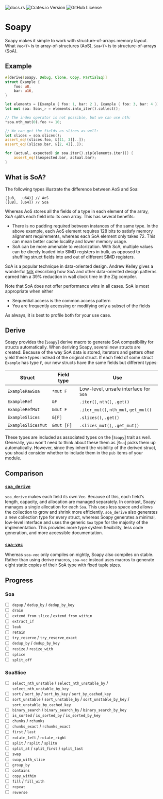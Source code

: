 ![docs.rs](https://img.shields.io/docsrs/soapy?link=https%3A%2F%2Fdocs.rs%2Fsoapy%2Flatest%2Fsoapy%2F)
![Crates.io Version](https://img.shields.io/crates/v/soapy?link=https%3A%2F%2Fcrates.io%2Fcrates%2Fsoapy)
![GitHub License](https://img.shields.io/github/license/tim-harding/soapy?link=https%3A%2F%2Fgithub.com%2Ftim-harding%2Fsoapy%2Fblob%2Fmain%2FLICENSE)

# Soapy

Soapy makes it simple to work with structure-of-arrays memory layout. What `Vec<T>`
is to array-of-structures (AoS), `Soa<T>` is to structure-of-arrays (SoA).

## Example

```rust
#[derive(Soapy, Debug, Clone, Copy, PartialEq)]
struct Example {
    foo: u8,
    bar: u16,
}

let elements = [Example { foo: 1, bar: 2 }, Example { foo: 3, bar: 4 }];
let mut soa: Soa<_> = elements.into_iter().collect();

// The index operator is not possible, but we can use nth:
*soa.nth_mut(0).foo += 10;

// We can get the fields as slices as well:
let slices = soa.slices();
assert_eq!(slices.foo, &[11, 3][..]);
assert_eq!(slices.bar, &[2, 4][..]);

for (actual, expected) in soa.iter().zip(elements.iter()) {
    assert_eq!(&expected.bar, actual.bar);
}
```

## What is SoA?

The following types illustrate the difference between AoS and Soa:
```
[(u8,   u64)] // AoS
([u8], [u64]) // Soa
```

Whereas AoS stores all the fields of a type in each element of the array,
SoA splits each field into its own array. This has several benefits:

- There is no padding required between instances of the same type. In the
above example, each AoS element requires 128 bits to satisfy memory
alignment requirements, whereas each SoA element only takes 72. This can
mean better cache locality and lower memory usage.
- SoA can be more amenable to vectorization. With SoA, multiple values can
be direcly loaded into SIMD registers in bulk, as opposed to shuffling
struct fields into and out of different SIMD registers.

SoA is a popular technique in data-oriented design. Andrew Kelley gives a
wonderful [talk](https://vimeo.com/649009599) describing how SoA and other
data-oriented design patterns earned him a 39% reduction in wall clock time
in the Zig compiler.

Note that SoA does not offer performance wins in all cases. SoA is most
appropriate when either
- Sequential access is the common access pattern
- You are frequently accessing or modifying only a subset of the fields

As always, it is best to profile both for your use case.

## Derive

Soapy provides the [`Soapy`] derive macro to generate SoA compatibility for
structs automatically. When deriving Soapy, several new structs are
created. Because of the way SoA data is stored, iterators and getters often
yield these types instead of the original struct. If each field of some
struct `Example` has type `F`, our new structs have the same fields but
different types:

| Struct             | Field type | Use                                   |
|--------------------|------------|---------------------------------------|
| `ExampleRawSoa`    | `*mut F`   | Low-level, unsafe interface for `Soa` |
| `ExampleRef`       | `&F`       | `.iter()`, `nth()`, `.get()`          |
| `ExampleRefMut`    | `&mut F`   | `.iter_mut()`, `nth_mut`, `get_mut()` |
| `ExampleSlices`    | `&[F]`     | `.slices()`, `.get()`                 |
| `ExampleSlicesMut` | `&mut [F]` | `.slices_mut()`, `.get_mut()`         |

These types are included as associated types on the [`Soapy`] trait as well.
Generally, you won't need to think about these them as [`Soa`] picks them up
automatically. However, since they inherit the visibility of the derived
struct, you should consider whether to include them in the `pub` items of
your module.

## Comparison

### [`soa_derive`](https://docs.rs/soa_derive/latest/soa_derive/)

`soa_derive` makes each field its own `Vec`. Because of this, each field's
length, capacity, and allocation are managed separately. In contrast, Soapy
manages a single allocation for each `Soa`. This uses less space and allows
the collection to grow and shrink more efficiently. `soa_derive` also
generates a new collection type for every struct, whereas Soapy generates a
minimal, low-level interface and uses the generic `Soa` type for the
majority of the implementation. This provides more type system flexibility,
less code generation, and more accessible documentation.

### [`soa-vec`](https://docs.rs/soa-vec/latest/soa_vec/)

Whereas `soa-vec` only compiles on nightly, Soapy also compiles on stable.
Rather than using derive macros, `soa-vec` instead uses macros to generate
eight static copies of their SoA type with fixed tuple sizes.

## Progress

### Soa

- [ ] `depup` / `dedup_by` / `dedup_by_key`
- [ ] `drain`
- [ ] `extend_from_slice` / `extend_from_within`
- [ ] `extract_if`
- [ ] `leak`
- [ ] `retain`
- [ ] `try_reserve` / `try_reserve_exact`
- [ ] `dedup_by` / `dedup_by_key`
- [ ] `resize` / `resize_with`
- [ ] `splice`
- [ ] `split_off`

### SoaSlice
- [ ] `select_nth_unstable` / `select_nth_unstable_by` / `select_nth_unstable_by_key`
- [ ] `sort` / `sort_by` / `sort_by_key` / `sort_by_cached_key`
- [ ] `sort_unstable` / `sort_unstable_by` / `sort_unstable_by_key` / `sort_unstable_by_cached_key`
- [ ] `binary_search` / `binary_search_by` / `binary_search_by_key`
- [ ] `is_sorted` / `is_sorted_by` / `is_sorted_by_key`
- [ ] `chunks` / `rchunks`
- [ ] `chunks_exact` / `rchunks_exact`
- [ ] `first` / `last`
- [ ] `rotate_left` / `rotate_right`
- [ ] `split` / `rsplit` / `splitn`
- [ ] `split_at` / `split_first` / `split_last`
- [ ] `swap`
- [ ] `swap_with_slice`
- [ ] `group_by`
- [ ] `contains`
- [ ] `copy_within`
- [ ] `fill` / `fill_with`
- [ ] `repeat`
- [ ] `reverse`
